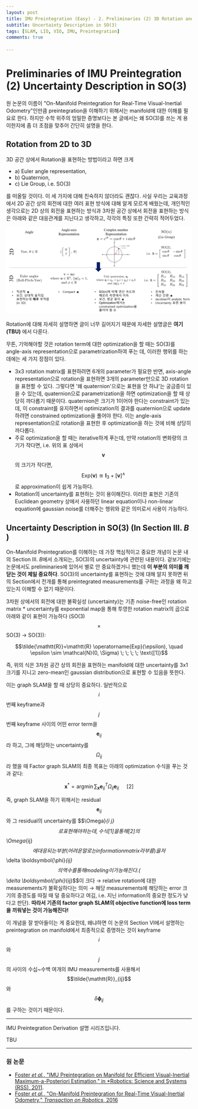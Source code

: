 ```yaml
---
layout: post
title: IMU Preintegration (Easy) - 2. Preliminaries (2) 3D Rotation and Uncertainty
subtitle: Uncertainty Description in SO(3)
tags: [SLAM, LIO, VIO, IMU, Preintegration]
comments: true

---
```


# Preliminaries of IMU Preintegration (2) Uncertainty Description in SO(3)

원 논문의 이름이 "On-Manifold Preintegration for Real-Time
Visual-Inertial Odometry"인만큼 preintegration을 이해하기 위해서는 manifold에 대한 이해를 필요로 한다. 하지만 수학 위주의 엄밀한 증명보다는 본 글에서는 왜 SO(3)를 쓰는 게 용이한지에 좀 더 초점을 맞추어 간단히 설명을 한다.

## Rotation from 2D to 3D

3D 공간 상에서 Rotation을 표현하는 방법이라고 하면 크게 
* a) Euler angle representation, 
* b) Quaternion, 
* c) Lie Group, i.e. SO(3)
  
를 떠올릴 것이다. 이 세 가지에 대해 친숙하지 않더라도 괜찮다. 사실 우리는 교육과정에서 2D 공간 상의 회전에 대한 여러 표현 방식에 대해 알게 모르게 배웠는데, 개인적인 생각으로는 2D 상의 회전을 표현하는 방식과 3차원 공간 상에서 회전을 표현하는 방식은 아래와 같은 대응관계를 지닌다고 생각하고, 각각의 특징 또한 간략히 적어두었다.

![](/img/rotation/overview_v2.png)

Rotation에 대해 자세히 설명하면 글이 너무 길어지기 때문에 자세한 설명글은 **여기(TBU)** 에서 다룬다.

무튼, 기억해야할 것은 rotation term에 대한 optimization을 할 때는 SO(3)를 angle-axis representation으로 parametrization하여 푸는 데, 이러한 행위를 하는 데에는 세 가지 장점이 있다.

* 3x3 rotation matrix를 표현하려면 6개의 parameter가 필요한 반면, axis-angle representation으로 rotation을 표현하면 3개의 parameter만으로 3D rotation을 표현할 수 있다. 그렇다면 '왜 quaternion'으로는 표현을 안 하냐'는 궁금증이 있을 수 있는데, quaternion으로 parametrization을 하면 optimization을 할 때 상당히 까다롭기 때문이다. quaternion은 크기가 1이어야 한다는 constraint가 있는데, 이 constraint를 유지하면서 optimization의 결과를 quaternion으로 update하려면 constrained optimization을 풀어야 한다. 이는 angle-axis representation으로 rotation을 표현한 후 optimization을 하는 것에 비해 상당히 까다롭다. 
* 주로 optimization을 할 때는 iterative하게 푸는데, 만약 rotation의 변화량의 크기가 작다면, i.e. 위의 표 상에서 $$\mathbf{v}$$의 크기가 작다면, $$\text{Exp}(\mathbf{v}) \approxeq \mathbf{I}_3 + [\mathbf{v}]^{\wedge}$$로 approximation이 쉽게 가능하다.
* Rotation의 uncertainty를 표현하는 것이 용이해진다. 이러한 표현은 기존의 Euclidean geometry 상에서 사용하던 linear equation이나 non-linear equation에 gaussian noise를 더해주는 행위와 같은 의미로서 사용이 가능하다.

## Uncertainty Description in SO(3) (In Section Ⅲ. *B* ) 

On-Manifold Preintegration를 이해하는 데 가장 핵심적이고 중요한  개념이 논문 내의 Section Ⅲ. *B*에서 소개되는, SO(3)의 uncertainty에 관련된 내용이다. 겉보기에는 논문에서도 preliminaries에 있어서 별로 안 중요하겠거니 했는데 **이 부분의 의미를 깨닫는 것이 제일 중요하다**. SO(3)의 uncertainty를 표현하는 것에 대해 알지 못하면 뒤의 Section에서 전개를 통해 preintegrated measurements를 구하는 과정을 왜 하고 있는지 이해할 수 없기 때문이다.

3차원 상에서의 회전에 대한 불확실성 (uncertainty)는 기존 noise-free인  rotation matrix * uncertainty를 exponential map을 통해 투영한 rotation matrix의 곱으로 아래와 같이 표현이 가능하다 (SO(3) $$ \times $$ SO(3) → SO(3)):

$$\tilde{\mathtt{R}}=\mathtt{R} \operatorname{Exp}(\epsilon), \quad \epsilon \sim \mathcal{N}(0, \Sigma) \; \; \; \; \text{[1]}$$ 

즉, 위의 식은 3차원 공간 상의 회전을 표현하는 manifold에 대한 uncertainty를 3x1 크기를 지니고 zero-mean인 gaussian distribution으로 표현할 수 있음을 뜻한다.  

이는 graph SLAM을 할 때 상당히 중요하다. 일반적으로 $$i$$ 번째 keyframe과 $$j$$ 번째 keyframe 사이의 어떤 error term을 $$\mathbf{e}_{i j}$$라 하고, 그에 해당하는 uncertainty를 $$\Omega_{i j}$$라 했을 때 Factor graph SLAM의 최종 목표는 아래의 optimization 수식을 푸는 것과 같다:

$$\mathbf{x}^{*}=\operatorname{argmin} \sum_{\mathbf{x}} \mathbf{e}_{i j}^{T} {\Omega}_{i j} \mathbf{e}_{i j} \; \; \; \; \;  \; \text{[2]}$$

즉, graph SLAM을 하기 위해서는 residual $$\mathbf{e}_{i j}$$와 그 residual의 uncertainty를 $$\Omega}_{i j}$$로 표현해야 하는데, 수식 [1]을 통해 
[2]의 $$\Omega_{ij}$$에 대응되는 부분 (어려운 말로는 information matrix라 부름)을 저 $$\delta \boldsymbol{\phi}_{ij}$$의 역수를 통해 modeling이 가능해진다. ($$\delta \boldsymbol{\phi}_{ij}$$이 크다 → relative rotation에 대한 measurements가 불확실하다는 의미 → 해당 measurements에 해당하는 error 크기의 중경도를 따질 때 덜 중요하다고 여김, i.e. 지닌 information의 중요한 정도가 낮다고 판단). **따라서 기존의 factor graph SLAM의 objective function에 loss term을 끼워넣는 것이 가능해진다!**


이 개념을 잘 받아들이는 게 중요한데, 왜냐하면 이 논문의 Section Ⅵ에서 설명하는 preintegration on manifold에서 최종적으로 증명하는 것이 keyframe $$i$$와 $$j$$의 사이의 수십~수백 여개의 IMU measurements를 사용해서 $$\tilde{\mathtt{R}}_{ij}$$와 $$\delta \boldsymbol{\phi}_{ij}$$를 구하는 것이기 때문이다.


---

IMU Preintegration Derivation 설명 시리즈입니다.

TBU

---


### 원 논문

* [Foster *et al.*, "IMU Preintegration on Manifold for Efficient
Visual-Inertial Maximum-a-Posteriori Estimation," in *Robotics: Science and Systems (RSS), 2011](http://www.roboticsproceedings.org/rss11/p06.pdf).
* [Foster *et al.*, "On-Manifold Preintegration for Real-Time
Visual-Inertial Odometry," *Transaction on Robotics*, 2016](https://rpg.ifi.uzh.ch/docs/TRO16_forster.pdf)